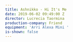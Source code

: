 ```yaml
---
title: Ashnikko - Hi It's Me
date: 2019-06-02 09:49:00 Z
director: Lucrecia Taormina
production-company: Friend
equipment: 'Arri Alexa Mini '
is-shown: false
---
```


